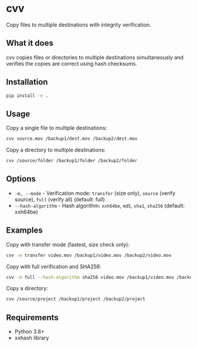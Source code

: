 # cvv

Copy files to multiple destinations with integrity verification.

## What it does

cvv copies files or directories to multiple destinations simultaneously and verifies the copies are correct using hash checksums.

## Installation

```bash
pip install -e .
```

## Usage

Copy a single file to multiple destinations:

```bash
cvv source.mov /backup1/dest.mov /backup2/dest.mov
```

Copy a directory to multiple destinations:

```bash
cvv /source/folder /backup1/folder /backup2/folder
```

## Options

- `-m, --mode` - Verification mode: `transfer` (size only), `source` (verify source), `full` (verify all) (default: full)
- `--hash-algorithm` - Hash algorithm: `xxh64be`, `md5`, `sha1`, `sha256` (default: xxh64be)

## Examples

Copy with transfer mode (fastest, size check only):

```bash
cvv -m transfer video.mov /backup1/video.mov /backup2/video.mov
```

Copy with full verification and SHA256:

```bash
cvv -m full --hash-algorithm sha256 video.mov /backup1/video.mov /backup2/video.mov
```

Copy a directory:

```bash
cvv /source/project /backup1/project /backup2/project
```

## Requirements

- Python 3.8+
- xxhash library
